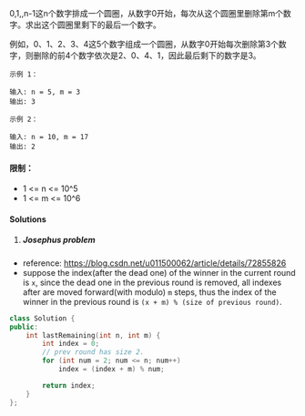 0,1,,n-1这n个数字排成一个圆圈，从数字0开始，每次从这个圆圈里删除第m个数字。求出这个圆圈里剩下的最后一个数字。

例如，0、1、2、3、4这5个数字组成一个圆圈，从数字0开始每次删除第3个数字，则删除的前4个数字依次是2、0、4、1，因此最后剩下的数字是3。

 

```
示例 1：

输入: n = 5, m = 3
输出: 3

示例 2：

输入: n = 10, m = 17
输出: 2
```

 

#### 限制：

-    1 <= n <= 10^5
-    1 <= m <= 10^6


#### Solutions

1. ##### Josephus problem

- reference: https://blog.csdn.net/u011500062/article/details/72855826
- suppose the index(after the dead one) of the winner in the current round is `x`, since the dead one in the previous round is removed, all indexes after are moved forward(with modulo) `m` steps, thus the index of the winner in the previous round is `(x + m) % (size of previous round)`.

```cpp
class Solution {
public:
    int lastRemaining(int n, int m) {
        int index = 0;
        // prev round has size 2.
        for (int num = 2; num <= n; num++)
            index = (index + m) % num; 

        return index;
    }
};
```
